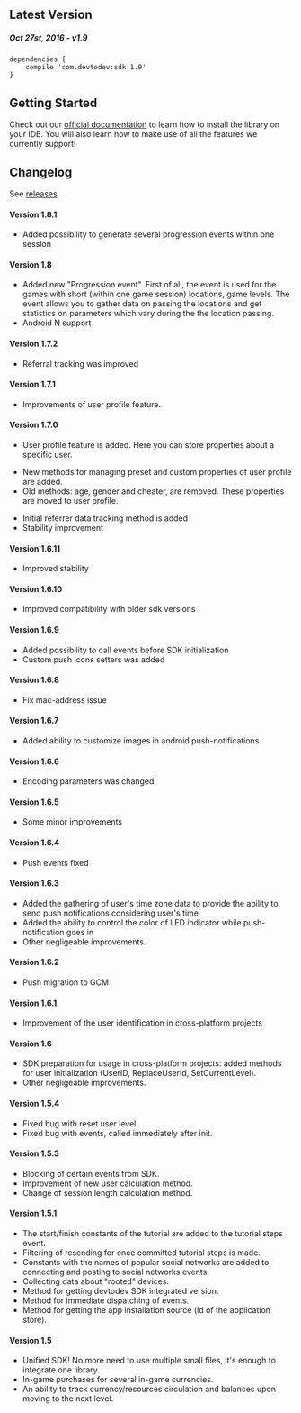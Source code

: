 Latest Version 
--------------
##### _Oct 27st, 2016_ - v1.9

```
dependencies {
    compile 'com.devtodev:sdk:1.9'
}
```

Getting Started
---------------
Check out our [official documentation](https://www.devtodev.com/help/35/android/) to learn how to install the library on your IDE. You will also learn how to make use of all the features we currently support!

Changelog
---------
See [releases](https://github.com/devtodev-analytics/android-sdk/releases/).

#### Version 1.8.1
* Added possibility to generate several progression events within one session

#### Version 1.8
* Added new "Progression event". First of all, the event is used for the games with short (within one game session) locations, game levels. The event allows you to gather data on passing the locations and get statistics on parameters which vary during the the location passing.
* Android N support

#### Version 1.7.2
* Referral tracking was improved

#### Version 1.7.1
* Improvements of user profile feature.

#### Version 1.7.0
* User profile feature is added. Here you can store properties about a specific user.
- New methods for managing preset and custom properties of user profile are added.
- Old methods: age, gender and cheater, are removed. These properties are moved to user profile.
* Initial referrer data tracking method is added
* Stability improvement

#### Version 1.6.11
* Improved stability

#### Version 1.6.10
* Improved compatibility with older sdk versions

#### Version 1.6.9
* Added possibility to call events before  SDK initialization
* Custom push icons setters was added

#### Version 1.6.8
* Fix mac-address issue

#### Version 1.6.7
* Added ability to customize images in android push-notifications

#### Version 1.6.6
* Encoding parameters was changed

#### Version 1.6.5
* Some minor improvements

#### Version 1.6.4
* Push events fixed

#### Version 1.6.3
* Added the gathering of user's time zone data to provide the ability to send push notifications considering user's time
* Added the ability to control the color of LED indicator while push-notification goes in
* Other negligeable improvements.

#### Version 1.6.2
* Push migration to GCM

#### Version 1.6.1
* Improvement of the user identification in cross-platform projects

#### Version 1.6
* SDK preparation for usage in cross-platform projects: added methods for user initialization (UserID, ReplaceUserId, SetCurrentLevel).
* Other negligeable improvements.

#### Version 1.5.4 
* Fixed bug with reset user level.
* Fixed bug with events, called immediately after init.

#### Version 1.5.3
* Blocking of certain events from SDK.
* Improvement of new user calculation method.
* Change of session length calculation method.

#### Version 1.5.1
* The start/finish constants of the tutorial are added to the tutorial steps event.
* Filtering of resending for once committed tutorial steps is made.
* Constants with the names of popular social networks are added to connecting and posting to social networks events.
* Collecting data about "rooted" devices.
* Method for getting devtodev SDK integrated version.
* Method for immediate dispatching of events.
* Method for getting the app installation source (id of the application store).

#### Version 1.5
* Unified SDK! No more need to use multiple small files, it's enough to integrate one library.
* In-game purchases for several in-game currencies.
* An ability to track currency/resources circulation and balances upon moving to the next level.
